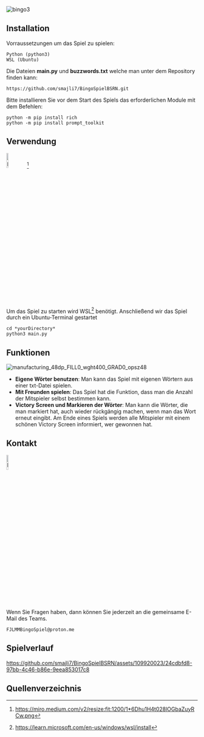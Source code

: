 ![bingo3](https://github.com/smajli7/BingoSpielBSRN/assets/109920023/9d0cd85d-1e93-473d-ba3b-e7e928f5d743)

## Installation

Vorraussetzungen um das Spiel zu spielen:

```
Python (python3)
WSL (Ubuntu)
```
Die Dateien **main.py** und **buzzwords.txt** welche man unter dem Repository finden kann: 
```
https://github.com/smajli7/BingoSpielBSRN.git
```
Bitte installieren Sie vor dem Start des Spiels das erforderlichen Module mit dem Befehlen:
```
python -m pip install rich
python -m pip install prompt_toolkit
```


## Verwendung
<img src="https://github.com/smajli7/BingoSpielBSRN/assets/109920023/03a7ed2d-aa7f-47cf-ac5a-94539169892f" alt="pycharmIcon" width="10%"> [^1]

Um das Spiel zu starten wird WSL[^4] benötigt. Anschließend wir das Spiel durch ein Ubuntu-Terminal gestartet

```
cd *yourDirectory*
python3 main.py
```
## Funktionen

![manufacturing_48dp_FILL0_wght400_GRAD0_opsz48](https://github.com/smajli7/BingoSpielBSRN/assets/109920023/eddbe820-bed9-4d1a-a8ba-66a2a23c5e27)






- **Eigene Wörter benutzen**: Man kann das Spiel mit eigenen Wörtern aus einer txt-Datei spielen.
- **Mit Freunden spielen**: Das Spiel hat die Funktion, dass man die Anzahl der Mitspieler selbst bestimmen kann.
- **Victory Screen und Markieren der Wörter**: Man kann die Wörter, die man markiert hat, auch wieder rückgängig machen, wenn man das Wort erneut eingibt. Am Ende eines Spiels werden alle Mitspieler mit einem schönen Victory Screen informiert, wer gewonnen hat.

## Kontakt
<img src="https://github.com/mufasaQ/bingo/assets/168477996/005323dd-22e6-4b8e-9c9e-2953fbc2880f" alt="kontakt" width="10%"> 

Wenn Sie Fragen haben, dann können Sie jederzeit an die gemeinsame E-Mail des Teams.

```
FJLMMBingoSpiel@proton.me
```

## Spielverlauf


https://github.com/smajli7/BingoSpielBSRN/assets/109920023/24cdbfd8-97bb-4c46-b86e-9eea853017c8

## Quellenverzeichnis

[^1]: https://miro.medium.com/v2/resize:fit:1200/1*6Dhu1H4t028lOGbaZuyRCw.png
[^2]: https://static-00.iconduck.com/assets.00/function-icon-2048x1463-lnlz684g.png
[^4]: https://learn.microsoft.com/en-us/windows/wsl/install



